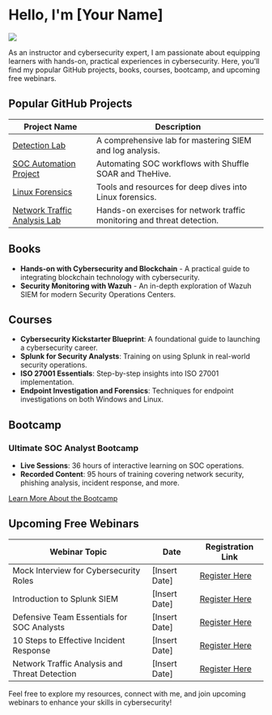 # Hello, I'm [Your Name]
<a href="https://linkedin.com"><img src="https://img.shields.io/badge/-LinkedIn-0072b1?&style=for-the-badge&logo=linkedin&logoColor=white" /></a>

As an instructor and cybersecurity expert, I am passionate about equipping learners with hands-on, practical experiences in cybersecurity. Here, you’ll find my popular GitHub projects, books, courses, bootcamp, and upcoming free webinars.

## Popular GitHub Projects

| Project Name                                         | Description                                                   |
|------------------------------------------------------|---------------------------------------------------------------|
| [Detection Lab](https://github.com/)                 | A comprehensive lab for mastering SIEM and log analysis.      |
| [SOC Automation Project](https://github.com/)        | Automating SOC workflows with Shuffle SOAR and TheHive.       |
| [Linux Forensics](https://github.com/)               | Tools and resources for deep dives into Linux forensics.      |
| [Network Traffic Analysis Lab](https://github.com/)  | Hands-on exercises for network traffic monitoring and threat detection. |

## Books

- **Hands-on with Cybersecurity and Blockchain** - A practical guide to integrating blockchain technology with cybersecurity.
- **Security Monitoring with Wazuh** - An in-depth exploration of Wazuh SIEM for modern Security Operations Centers.

## Courses

- **Cybersecurity Kickstarter Blueprint**: A foundational guide to launching a cybersecurity career.
- **Splunk for Security Analysts**: Training on using Splunk in real-world security operations.
- **ISO 27001 Essentials**: Step-by-step insights into ISO 27001 implementation.
- **Endpoint Investigation and Forensics**: Techniques for endpoint investigations on both Windows and Linux.

## Bootcamp

### Ultimate SOC Analyst Bootcamp
- **Live Sessions**: 36 hours of interactive learning on SOC operations.
- **Recorded Content**: 95 hours of training covering network security, phishing analysis, incident response, and more.

[Learn More About the Bootcamp](https://yourbootcamp.com)

## Upcoming Free Webinars

| Webinar Topic                                       | Date           | Registration Link                               |
|-----------------------------------------------------|----------------|-------------------------------------------------|
| Mock Interview for Cybersecurity Roles              | [Insert Date]  | [Register Here](https://yourwebinarlink.com)    |
| Introduction to Splunk SIEM                         | [Insert Date]  | [Register Here](https://yourwebinarlink.com)    |
| Defensive Team Essentials for SOC Analysts          | [Insert Date]  | [Register Here](https://yourwebinarlink.com)    |
| 10 Steps to Effective Incident Response             | [Insert Date]  | [Register Here](https://yourwebinarlink.com)    |
| Network Traffic Analysis and Threat Detection       | [Insert Date]  | [Register Here](https://yourwebinarlink.com)    |

Feel free to explore my resources, connect with me, and join upcoming webinars to enhance your skills in cybersecurity!
